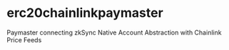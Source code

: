 # erc20chainlinkpaymaster
Paymaster connecting zkSync Native Account Abstraction with Chainlink Price Feeds 
